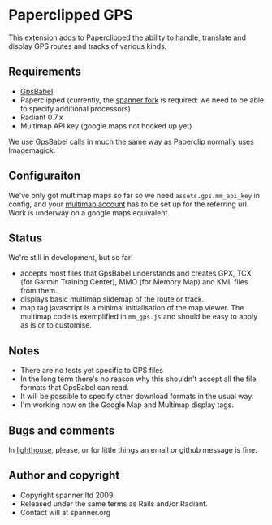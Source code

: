 # Paperclipped GPS

This extension adds to Paperclipped the ability to handle, translate and display GPS routes and tracks of various kinds.

## Requirements

* [GpsBabel](http://www.gpsbabel.org/)
* Paperclipped (currently, the [spanner fork](https://github.com/spanner/paperclipped/tree) is required: we need to be able to specify additional processors)
* Radiant 0.7.x
* Multimap API key (google maps not hooked up yet)

We use GpsBabel calls in much the same way as Paperclip normally uses Imagemagick. 

## Configuraiton

We've only got multimap maps so far so we need `assets.gps.mm_api_key` in config, and your [multimap account](https://www.multimap.com/my/signin/) has to be set up for the referring url. 
Work is underway on a google maps equivalent.

## Status

We're still in development, but so far:

* accepts most files that GpsBabel understands and creates GPX, TCX (for Garmin Training Center), MMO (for Memory Map) and KML files from them.
* displays basic multimap slidemap of the route or track.
* map tag javascript is a minimal initialisation of the map viewer. The multimap code is exemplified in `mm_gps.js` and should be easy to apply as is or to customise.

## Notes

* There are no tests yet specific to GPS files
* In the long term there's no reason why this shouldn't accept all the file formats that GpsBabel can read.
* It will be possible to specify other download formats in the usual way.
* I'm working now on the Google Map and Multimap display tags.

## Bugs and comments

In [lighthouse](http://spanner.lighthouseapp.com/projects/26912-radiant-extensions), please, or for little things an email or github message is fine.

## Author and copyright

* Copyright spanner ltd 2009.
* Released under the same terms as Rails and/or Radiant.
* Contact will at spanner.org

